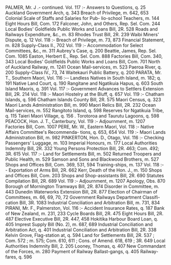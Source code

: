 PALMER, Mr. J .- continued. Vol. 117 :- Answers to Questions, q. 25 Auckland Government Arch, q. 343 Breach of Privilege, m. 642, 653 Colonial Scale of Staffs and Salaries for Pub- lio-school Teachers, m. 144 Eight Hours Bill, Com. 172 Falconer, John, and Others, Rep. Sel. Com. 244 Local Bodies' Goldfields Public Works and Loans Bill, 2R. 528 Roads and Railways Expenditure, &c., m. 83 Rhodes Trust Bill, 2R. 239 Waibi Miners' Dispute, q. 12 Vol. 118 :- Breach of Privilege, m. 73, 873 Financial Statement, m. 828 Supply-Class II., 702 Vol. 119 :- Accommodation for Select Committees, &c., m. 311 Aubrey's Case, q. 200 Beattie, James, Rep. Sel. Com. 1085 Easton, Herbert E., Rep. Sel. Com. 888 Factories Bill, Com. 340, 343 Local Bodies' Goldfields Public Works and Loans Bill, Com. 701 North of Auckland Railway, m. 1241 Ocean Mail-services, m. 523 Paeroa River, q. 200 Supply-Class IV., 73, 74 Waitekauri Public Battery, q. 200 PARATA, Mr. T., Southern Maori, Vol. 116 :-- Landless Natives in South Island, m. 182; q. 191 Native Land Court, q. 190 Rangitane and Ngatikuia Hapus, q. 603 South Island Maoris, q. 391 Vol. 117 :- Government Advances to Settlers Extension Bill, 2R. 214 Vol. 118 :- Maori Hostelry at the Bluff, q. 657 Vol. 119 :- Chatham Islands, q. 596 Chatham Islands County Bill, 2R. 575 Maori Census, q. 323 Maori Lands Administration Bill, m. 990 Maori Relics Bill, 2R. 232 Ocean Mail-services, m. 552 Rangitoto Island, q. 598 Reserves for Ngatikuia Tribe, q. 115 Taieri Maori Village, q. 156 . Torotoroa and Taurutu Lagoons, q. 598 PEACOCK, Hon. J. T., Canterbury, Vol. 119 :- Adjournment, m. 1207 Factories Bill, Com. 1007 PERE, Mr. W., Eastern Maori, Vol. 118 :- Native Affairs Committee's Recommenda- tions, q. 653, 654 Vol. 119 :- Maori Lands Administration Bill, m. 982 PINKERTON, Hon. D., Otago, Vol. 116 :- Checking Passengers' Luggage, m. 103 Imperial Honours, m. 177 Local Authorities Indemnity Bill, 2R. 332 Young Persons Protection Bill, 2R. 463; Com. 492; 3R. 615 Vol. 117 :- Land for Settlements Bill, m. 502 Returned Troopers and Public Health, m. 529 Samson and Sons and Blackwood Brothers, m. 527 Shops and Offices Bill, Com. 369, 531, 594 Training-ships, m. 137 Vol. 118 :-- Exportation of Arms Bill, 2R. 662 Kerr, Death of the Hon. J., m. 150 Shops and Offices Bill, Com. 203 Shops and Shop-assistants Bill, 2R. 690 Statutes Compilation Bill, 2R. 689 Vol. 119 :- Adjournment, m. 1207 Apology, Obs. 870 Borough of Mornington Tramways Bill, 2R. 874 Disorder in Committee, m. 443 Dunedin Waterworks Extension Bill, 2R. 877 Election of Chairman of Committees, m. 66, 69, 70, 72 Government Railways Department Classifi- cation Bill, 3R. 1083 Industrial Conciliation and Arbitration Bill, m. 731, 834 PIRANI, Mr. F., Palmerston, Vol. 116 :- Accident Insurance Rates, q. 187 Bank of New Zealand, m. 231, 233 Cycle Boards Bill, 2R. 475 Eight Hours Bill, 2R. 487 Elective Executive Bill, 2R. 447, 458 Hokitika Harbour Board Loan, q. 405 Imprest Supply Bill (No. 2), m. 687, 689 Industrial Conciliation and Arbitration Act, q. 401 Industrial Conciliation and Arbitration Bill, 2R. 338 Kelvin Grove, Flag-station at, q. 594 Land for Settlements Bill, 2R. 537 ; Com. 572 ; m. 575; Com. 610, 611 ; Cons. of Amend. 618, 619 ; 3R. 649 Local Authorities Indemnity Bill, 2. 205 Looney, Thomas, q. 407 New Commandant of the Forces, m. 280 Payment of Railway Ballast-gangs, q. 405 Railway-fares, q. 596 